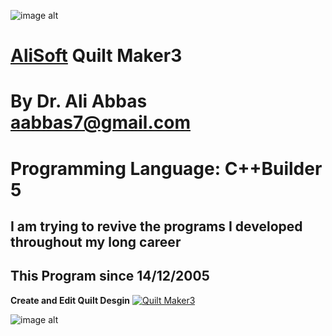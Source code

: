 ![image alt](https://github.com/aabbas77-web/AliSoft/blob/main/AliSoft128Transparent.png)
# [AliSoft](https://hodhods.com) Quilt Maker3
# By Dr. Ali Abbas aabbas7@gmail.com
# Programming Language: C++Builder 5
## I am trying to revive the programs I developed throughout my long career
## This Program since 14/12/2005

**Create and Edit Quilt Desgin**
[![Quilt Maker3](https://github.com/aabbas77-web/QuiltMaker/releases/download/FirstRelease/QuiltMakerVideo.png)](https://www.youtube.com/watch?v=L0E2dlaJqDQ)<br/>


![image alt](https://github.com/aabbas77-web/QuiltMaker/releases/download/FirstRelease/QuiltMaker.png)<br/>
